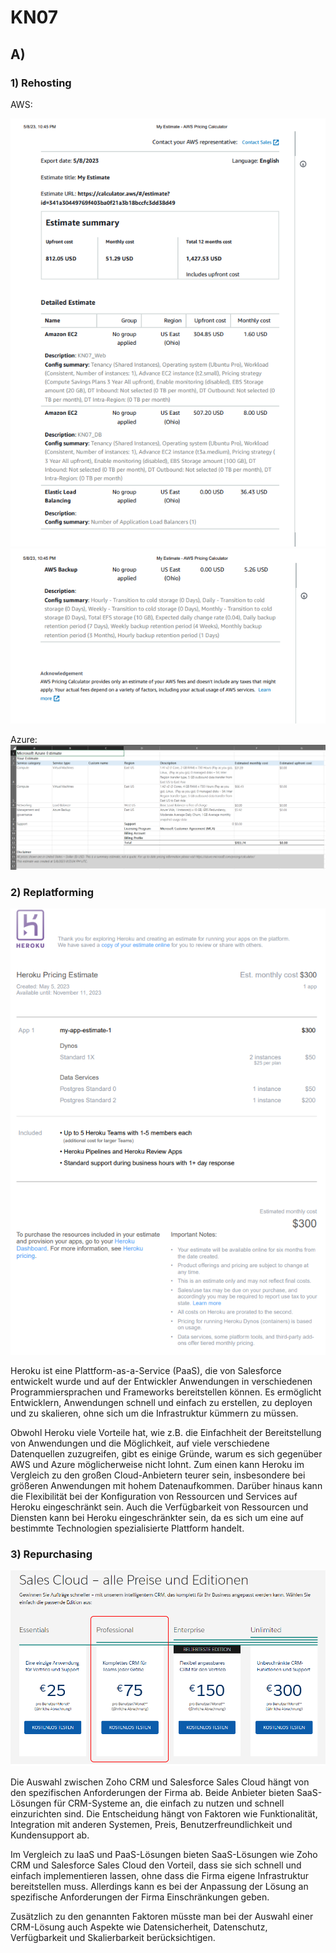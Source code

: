 # KN07

## A)
### 1) Rehosting

AWS:

![Image](A1.png)
![Image](A2.png)

Azure:
![Image](A3.png)

### 2) Replatforming

![Image](B1.png)

Heroku ist eine Plattform-as-a-Service (PaaS), die von Salesforce entwickelt wurde und auf der Entwickler Anwendungen in verschiedenen Programmiersprachen und Frameworks bereitstellen können. Es ermöglicht Entwicklern, Anwendungen schnell und einfach zu erstellen, zu deployen und zu skalieren, ohne sich um die Infrastruktur kümmern zu müssen.

Obwohl Heroku viele Vorteile hat, wie z.B. die Einfachheit der Bereitstellung von Anwendungen und die Möglichkeit, auf viele verschiedene Datenquellen zuzugreifen, gibt es einige Gründe, warum es sich gegenüber AWS und Azure möglicherweise nicht lohnt. Zum einen kann Heroku im Vergleich zu den großen Cloud-Anbietern teurer sein, insbesondere bei größeren Anwendungen mit hohem Datenaufkommen. Darüber hinaus kann die Flexibilität bei der Konfiguration von Ressourcen und Services auf Heroku eingeschränkt sein. Auch die Verfügbarkeit von Ressourcen und Diensten kann bei Heroku eingeschränkter sein, da es sich um eine auf bestimmte Technologien spezialisierte Plattform handelt.

### 3) Repurchasing

![Image](B2.png)

Die Auswahl zwischen Zoho CRM und Salesforce Sales Cloud hängt von den spezifischen Anforderungen der Firma ab. Beide Anbieter bieten SaaS-Lösungen für CRM-Systeme an, die einfach zu nutzen und schnell einzurichten sind. Die Entscheidung hängt von Faktoren wie Funktionalität, Integration mit anderen Systemen, Preis, Benutzerfreundlichkeit und Kundensupport ab.

Im Vergleich zu IaaS und PaaS-Lösungen bieten SaaS-Lösungen wie Zoho CRM und Salesforce Sales Cloud den Vorteil, dass sie sich schnell und einfach implementieren lassen, ohne dass die Firma eigene Infrastruktur bereitstellen muss. Allerdings kann es bei der Anpassung der Lösung an spezifische Anforderungen der Firma Einschränkungen geben.

Zusätzlich zu den genannten Faktoren müsste man bei der Auswahl einer CRM-Lösung auch Aspekte wie Datensicherheit, Datenschutz, Verfügbarkeit und Skalierbarkeit berücksichtigen.